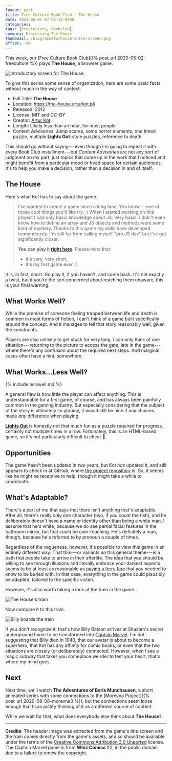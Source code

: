 ```yaml
---
layout: post
title: Free Culture Book Club — The House
date: 2021-06-05 07:08:12-0400
categories:
tags: [freeculture, bookclub]
summary: Discussing The House
thumbnail: /blog/assets/house-intro-screen.png
offset: -9%
---
```


This week, our [Free Culture Book Club]({% post_url 2020-05-02-freeculture %}) plays **The House**, a browser game.

![Introductory screen for The House](/blog/assets/house-intro-screen.png "Introductory screen for The House")

To give this series some sense of organization, here are some basic facts without much in the way of context.

 * Full Title:  **The House**
 * Location:  <https://the-house.arturkot.pl/>
 * Released:  2012
 * License:  MIT and CC-BY
 * Creator:  [Artur Kot](https://arturkot.pl/)
 * Length:  Likely less than an hour, for most people
 * Content Advisories:  Jump scares, some horror elements, one timed puzzle, multiple **Lights Out**-style puzzles, reference to death

This should go without saying---even though I'm going to repeat it with every Book Club installment---but *Content Advisories* are not any sort of judgment on my part, just topics that come up in the work that I noticed and might benefit from a particular mood or head space for certain audiences.  It's to help you make a decision, rather than a decision in and of itself.

## The House

Here's what Kot has to say about the game.

 > I've wanted to create a game since a long time. You know---one of those cool things you'd like try. :) When I started working on this project I had only basic knowledge about JS. Very basic. I didn't even know how to define an array and JS objects and methods were some kind of mystery. Thanks to this game my skills have developed tremendously. I'm still far from calling myself "pro JS dev" but I've got significantly closer.
 >
 > **You can play it [right here](http://the-house.arturkot.pl).** Please mind that:
 >
 > * it's very, very short,
 > * it's my first game ever. :)

It is, in fact, short.  Go play it, if you haven't, and come back.  It's not exactly a twist, but if you're the sort concerned about reaching them unaware, this is your final warning.

## What Works Well?

While the premise of someone feeling trapped between life and death is common in most forms of fiction, I can't think of a game built specifically around the concept.  And it manages to tell that story reasonably well, given the constraints.

Players are also unlikely to get stuck for very long.  I can only think of one situation---returning to the picture to access the gate, late in the game---where there's any confusion about the required next steps.  And marginal cases often have a hint, somewhere.

## What Works...Less Well?

{% include lesswell.md %}

A general flaw is how little the player can affect anything.  This is understandable for a first game, of course, and has always been painfully common in the gaming industry.  But especially considering that the subject of the story is ultimately so gloomy, it would still be nice if any choices made *any* difference when playing.

[**Lights Out**](https://en.wikipedia.org/wiki/Lights_Out_(game)) is honestly not that much fun as a puzzle required for progress, certainly not multiple times in a row.  Fortunately, this is an HTML-based game, so it's not particularly difficult to cheat 🤫.

## Opportunities

The game hasn't been updated in two years, but Kot *has* updated it, and still appears to check in at GitHub, where [the project repository](https://github.com/arturkot/the-house-game) is.  So, it seems like he might be receptive to help, though it might take a while to coordinate.

## What's Adaptable?

There's a part of me that says that there isn't anything that's adaptable.  After all, there's really only one character (two, if you count the fish), and he deliberately doesn't have a name or identity other than being a white man.  I assume that he's white, because we do see partial facial features in the bathroom mirror, but that *could* be over-reaching.  He's definitely a man, though, because he's referred to by pronoun a couple of times.

Regardless of the vagueness, however, it's possible to view this game in an entirely different way:  That this---or variants on this general theme---is a path that people take to arrive in their afterlife.  The idea that you should be willing to see through illusions and literally embrace your darkest aspects seems to be at least as reasonable as [paying a ferry fare](https://en.wikipedia.org/wiki/Charon) that you needed to know to be buried with.  In that case, everything in the game could plausibly be adapted, tailored to the specific victim.

However, it's also worth taking a look at the train in the game...

![The House's train](/blog/assets/the-house-train.png "The House's train")

Now compare it to this train.

![Billy boards the train](/blog/assets/whiz-2-train.png "Billy boards the train")

If you don't recognize it, that's how Billy Batson arrives at Shazam's secret underground home to be transformed into [Captain Marvel](https://en.wikipedia.org/wiki/Captain_Marvel_(DC_Comics)).  I'm not suggesting that Billy died in 1940, that our avatar is about to become a superhero, that Kot has any affinity for comic books, or even that the two situations are closely (or deliberately) connected.  However, when *I* see a magic subway that takes you someplace weirder to test your heart, that's where my mind goes.

## Next

Next time, we'll watch **The Adventures of Boris Munchausen**, a short animated series with some connections to the [Morevna Project]({% post_url 2020-08-08-morevna3 %}), but the connections seem loose enough that I can justify thinking of it as a different source of content.

While we wait for that, what does everybody else think about **The House**?

* * *

**Credits**:  The header image was extracted from the game's title screen and the train comes directly from the game's assets, and so should be available under the terms of the [Creative Commons Attribution 3.0 Unported](https://creativecommons.org/licenses/by/3.0/) license.  The Captain Marvel panel is from **Whiz Comics** #2, in the public domain due to a failure to renew the copyright.


